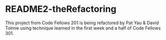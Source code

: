 # README2-theRefactoring

This project from Code Fellows 201 is being refactored by Pat Yau & David Tolmie using technique learned in the first week and a half of Code Fellows 301.
